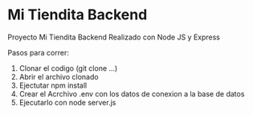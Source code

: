 ﻿# Mi Tiendita Backend
Proyecto Mi Tiendita Backend Realizado con Node JS y Express

Pasos para correr:
1. Clonar el codigo (git clone ...)
2. Abrir el archivo clonado
3. Ejectutar npm install
4. Crear el Acrchivo .env con los datos de conexion a la base de datos
5. Ejecutarlo con node server.js

